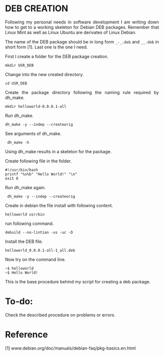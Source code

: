 # DEB CREATION

<p align="justify">Following my personal needs in software development I am writing down how to get to a working skeleton for Debian DEB packages. Remember that Linux Mint
as well as Linux Ubuntu are derivates of Linux Debian.</p>

<p align="justify">The name of the DEB package should be in long form <code><PackageName>_<VersionNumber>-<DebianRevisionNumber>_<DebianArchitecture>.deb</code> and 
<code><PackageName>_<VersionNumber>_<DebianArchitecture>.deb</code> in short form [1]. Last one is the one I need.</p>

<p align="justify">First I create a folder for the DEB package creation.</p>

    mkdir USR_DEB

<p align="justify">Change into the new created directory.</p>

    cd USR_DEB

<p align="justify">Create the package directory following the naming rule required by dh_make.</p>

    mkdir helloworld-0.0.0.1-all

<p align="justify">Run dh_make.</p>

    dh_make -y --indep --createorig

<p align="justify">See arguments of dh_make.</p>

     dh_make -h

<p align="justify">Using dh_make results in a skeleton for the package.</p>

<p align="justify">Create following file in the folder.</p>

    #!/usr/bin/bash
    printf "%s%b" "Hello World!" "\n"
    exit 0

<p align="justify">Run dh_make again.</p>

     dh_make -y --indep --createorig

<p align="justify">Create in debian the file install with following content.</p>

    helloworld usr/bin

<p align="justify">run following command.</p>

    debuild --no-lintian -us -uc -D

<p align="justify">Install the DEB file.</p>

    helloworld_0.0.0.1-all-1_all.deb

<p align="justify">Now try on the command line.</p>

    ~$ helloworld
    ~$ Hello World!

<p align="justify">This is the base procedure behind my script for creating a deb package.</p>

# To-do:

<p align="justify">Check the described procedure on problems or errors.</p>

# Reference

[1] www&#8203;.debian.org/doc/manuals/debian-faq/pkg-basics.en.html

